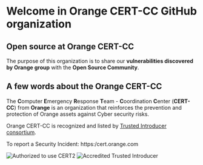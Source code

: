 # Welcome in Orange CERT-CC GitHub organization

## Open source at Orange CERT-CC
The purpose of this organization is to share our **vulnerabilities discovered by Orange group** with the **Open Source Community**.

## A few words about the Orange CERT-CC
The **C**omputer **E**mergency **R**esponse **T**eam - **C**oordination **C**enter (**CERT-CC**) from **Orange** is an organization that reinforces the prevention and protection of Orange assets against Cyber security risks.

Orange CERT-CC is recognized and listed by [Trusted Introducer consortium](https://www.trusted-introducer.org/directory/teams/orange-cert-cc.html).

To report a Security Incident: https:/cert.orange.com

![Authorized to use CERT2](https://user-images.githubusercontent.com/16541780/205068979-966643f3-daae-44fe-b4e6-fa8ed4843c75.png)
![Accredited Trusted Introducer](https://www.trusted-introducer.org/logos/TI_120x120.jpg)

<!--

**Here are some ideas to get you started:**

🙋‍♀️ A short introduction - what is your organization all about?
🌈 Contribution guidelines - how can the community get involved?
👩‍💻 Useful resources - where can the community find your docs? Is there anything else the community should know?
🍿 Fun facts - what does your team eat for breakfast?
🧙 Remember, you can do mighty things with the power of [Markdown](https://docs.github.com/github/writing-on-github/getting-started-with-writing-and-formatting-on-github/basic-writing-and-formatting-syntax)
-->
